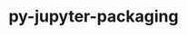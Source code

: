 ---
title: "py-jupyter-packaging"
layout: cache
categories: [package, develop-2024-12-22]
meta: {"versions": ["0.12.3"], "compilers": ["gcc@=11.1.0", "gcc@=11.4.0", "gcc@=9.4.0", "oneapi@=2024.2.1"], "oss": ["ubuntu20.04", "ubuntu22.04"], "platforms": ["linux"], "targets": ["neoverse_v2", "ppc64le", "x86_64_v3"], "stacks": ["data-vis-sdk", "e4s", "e4s-neoverse-v2", "e4s-oneapi", "e4s-power", "root"], "num_specs": 10, "num_specs_by_stack": {"e4s-power": 2, "root": 10, "data-vis-sdk": 1, "e4s-neoverse-v2": 2, "e4s": 2, "e4s-oneapi": 3}}
spec_details: [{"hash": "x3ghxqhgxfjhifkbap7uzt74ffj2os54", "compiler": "gcc@=9.4.0", "versions": ["0.12.3"], "os": "ubuntu20.04", "platform": "linux", "target": "ppc64le", "variants": ["build_system=python_pip"], "stacks": ["e4s-power", "root"], "size": "-", "tarball": "https://binaries.spack.io/develop-2024-12-22/build_cache/linux-ubuntu20.04-ppc64le/gcc-9.4.0/py-jupyter-packaging-0.12.3/linux-ubuntu20.04-ppc64le-gcc-9.4.0-py-jupyter-packaging-0.12.3-x3ghxqhgxfjhifkbap7uzt74ffj2os54.spack"}, {"hash": "46orfw56yksekpa7yq2oksl3hs5ceqmd", "compiler": "gcc@=9.4.0", "versions": ["0.12.3"], "os": "ubuntu20.04", "platform": "linux", "target": "ppc64le", "variants": ["build_system=python_pip"], "stacks": ["e4s-power", "root"], "size": "-", "tarball": "https://binaries.spack.io/develop-2024-12-22/build_cache/linux-ubuntu20.04-ppc64le/gcc-9.4.0/py-jupyter-packaging-0.12.3/linux-ubuntu20.04-ppc64le-gcc-9.4.0-py-jupyter-packaging-0.12.3-46orfw56yksekpa7yq2oksl3hs5ceqmd.spack"}, {"hash": "eqs6lrv4prkapzrzm5k33m64httofyan", "compiler": "gcc@=11.1.0", "versions": ["0.12.3"], "os": "ubuntu20.04", "platform": "linux", "target": "x86_64_v3", "variants": ["build_system=python_pip"], "stacks": ["root", "data-vis-sdk"], "size": "-", "tarball": "https://binaries.spack.io/develop-2024-12-22/build_cache/linux-ubuntu20.04-x86_64_v3/gcc-11.1.0/py-jupyter-packaging-0.12.3/linux-ubuntu20.04-x86_64_v3-gcc-11.1.0-py-jupyter-packaging-0.12.3-eqs6lrv4prkapzrzm5k33m64httofyan.spack"}, {"hash": "7bvwxi6lq2wmzmswdqe2nquio4ptmmek", "compiler": "gcc@=11.4.0", "versions": ["0.12.3"], "os": "ubuntu22.04", "platform": "linux", "target": "neoverse_v2", "variants": ["build_system=python_pip"], "stacks": ["root", "e4s-neoverse-v2"], "size": "-", "tarball": "https://binaries.spack.io/develop-2024-12-22/build_cache/linux-ubuntu22.04-neoverse_v2/gcc-11.4.0/py-jupyter-packaging-0.12.3/linux-ubuntu22.04-neoverse_v2-gcc-11.4.0-py-jupyter-packaging-0.12.3-7bvwxi6lq2wmzmswdqe2nquio4ptmmek.spack"}, {"hash": "66igvsokdg7ioaig2lejcmiyrssitsdu", "compiler": "gcc@=11.4.0", "versions": ["0.12.3"], "os": "ubuntu22.04", "platform": "linux", "target": "neoverse_v2", "variants": ["build_system=python_pip"], "stacks": ["root", "e4s-neoverse-v2"], "size": "-", "tarball": "https://binaries.spack.io/develop-2024-12-22/build_cache/linux-ubuntu22.04-neoverse_v2/gcc-11.4.0/py-jupyter-packaging-0.12.3/linux-ubuntu22.04-neoverse_v2-gcc-11.4.0-py-jupyter-packaging-0.12.3-66igvsokdg7ioaig2lejcmiyrssitsdu.spack"}, {"hash": "4o7kyfywnxh6sqjjoqzkqiuwcdklnikp", "compiler": "gcc@=11.4.0", "versions": ["0.12.3"], "os": "ubuntu22.04", "platform": "linux", "target": "x86_64_v3", "variants": ["build_system=python_pip"], "stacks": ["e4s", "root"], "size": "-", "tarball": "https://binaries.spack.io/develop-2024-12-22/build_cache/linux-ubuntu22.04-x86_64_v3/gcc-11.4.0/py-jupyter-packaging-0.12.3/linux-ubuntu22.04-x86_64_v3-gcc-11.4.0-py-jupyter-packaging-0.12.3-4o7kyfywnxh6sqjjoqzkqiuwcdklnikp.spack"}, {"hash": "sd4chrxdz2yv2q4gzb2huadh7cego7go", "compiler": "gcc@=11.4.0", "versions": ["0.12.3"], "os": "ubuntu22.04", "platform": "linux", "target": "x86_64_v3", "variants": ["build_system=python_pip"], "stacks": ["e4s", "root"], "size": "-", "tarball": "https://binaries.spack.io/develop-2024-12-22/build_cache/linux-ubuntu22.04-x86_64_v3/gcc-11.4.0/py-jupyter-packaging-0.12.3/linux-ubuntu22.04-x86_64_v3-gcc-11.4.0-py-jupyter-packaging-0.12.3-sd4chrxdz2yv2q4gzb2huadh7cego7go.spack"}, {"hash": "xhrfppl5jcc75ryc4i35p3cwmblts7ov", "compiler": "oneapi@=2024.2.1", "versions": ["0.12.3"], "os": "ubuntu22.04", "platform": "linux", "target": "x86_64_v3", "variants": ["build_system=python_pip"], "stacks": ["root", "e4s-oneapi"], "size": "-", "tarball": "https://binaries.spack.io/develop-2024-12-22/build_cache/linux-ubuntu22.04-x86_64_v3/oneapi-2024.2.1/py-jupyter-packaging-0.12.3/linux-ubuntu22.04-x86_64_v3-oneapi-2024.2.1-py-jupyter-packaging-0.12.3-xhrfppl5jcc75ryc4i35p3cwmblts7ov.spack"}, {"hash": "oucsnyevnneonczfesjricurmlcbxgfp", "compiler": "oneapi@=2024.2.1", "versions": ["0.12.3"], "os": "ubuntu22.04", "platform": "linux", "target": "x86_64_v3", "variants": ["build_system=python_pip"], "stacks": ["root", "e4s-oneapi"], "size": "-", "tarball": "https://binaries.spack.io/develop-2024-12-22/build_cache/linux-ubuntu22.04-x86_64_v3/oneapi-2024.2.1/py-jupyter-packaging-0.12.3/linux-ubuntu22.04-x86_64_v3-oneapi-2024.2.1-py-jupyter-packaging-0.12.3-oucsnyevnneonczfesjricurmlcbxgfp.spack"}, {"hash": "my6dzhhrebrj6gry2jza4cmcmg6cly6r", "compiler": "oneapi@=2024.2.1", "versions": ["0.12.3"], "os": "ubuntu22.04", "platform": "linux", "target": "x86_64_v3", "variants": ["build_system=python_pip"], "stacks": ["root", "e4s-oneapi"], "size": "-", "tarball": "https://binaries.spack.io/develop-2024-12-22/build_cache/linux-ubuntu22.04-x86_64_v3/oneapi-2024.2.1/py-jupyter-packaging-0.12.3/linux-ubuntu22.04-x86_64_v3-oneapi-2024.2.1-py-jupyter-packaging-0.12.3-my6dzhhrebrj6gry2jza4cmcmg6cly6r.spack"}]
---